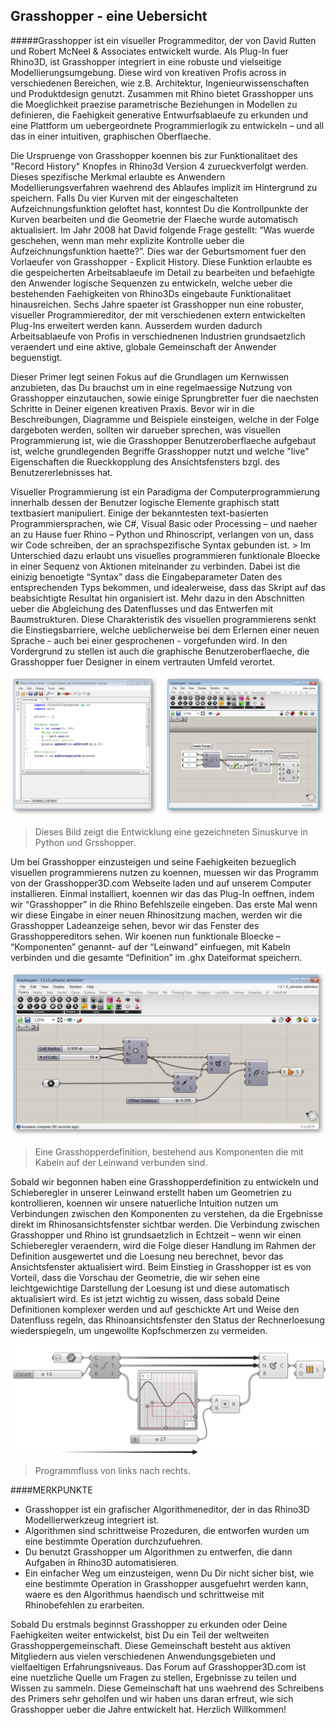 ## Grasshopper - eine Uebersicht

#####Grasshopper ist ein visueller Programmeditor, der von David Rutten und Robert McNeel & Associates entwickelt wurde. Als Plug-In fuer Rhino3D, ist Grasshopper integriert in eine robuste und vielseitige Modellierungsumgebung. Diese wird von kreativen Profis across in verschiedenen Bereichen, wie z.B. Architektur, Ingenieurwissenschaften und Produktdesign genutzt. Zusammen mit Rhino bietet Grasshopper uns die Moeglichkeit praezise parametrische Beziehungen in Modellen zu definieren, die Faehigkeit generative Entwurfsablaeufe zu erkunden und eine Plattform um uebergeordnete Programmierlogik zu entwickeln – und all das in einer intuitiven, graphischen Oberflaeche.

Die Urspruenge von Grasshopper koennen bis zur Funktionalitaet des "Record History" Knopfes in Rhino3d Version 4 zurueckverfolgt werden. Dieses spezifische Merkmal erlaubte es Anwendern Modellierungsverfahren waehrend des Ablaufes implizit im Hintergrund zu speichern. Falls Du vier Kurven mit der eingeschalteten Aufzeichnungsfunktion geloftet hast, konntest Du die Kontrollpunkte der Kurven bearbeiten und die Geometrie der Flaeche wurde automatisch aktualisiert. Im Jahr 2008 hat David folgende Frage gestellt: “Was wuerde geschehen, wenn man mehr explizite Kontrolle ueber die Aufzeichnungsfunktion haette?”. Dies war der Geburtsmoment fuer den Vorlaeufer von Grasshopper - Explicit History. Diese Funktion erlaubte es die gespeicherten Arbeitsablaeufe im Detail zu bearbeiten und befaehigte den Anwender logische Sequenzen zu entwickeln, welche ueber die bestehenden Faehigkeiten von Rhino3Ds eingebaute Funktionalitaet hinausreichen. Sechs Jahre spaeter ist Grasshopper nun eine robuster, visueller  Programmiereditor, der mit verschiedenen extern entwickelten Plug-Ins erweitert werden kann. Ausserdem wurden dadurch Arbeitsablaeufe von Profis in verschiednenen Industrien grundsaetzlich veraendert und eine aktive, globale Gemeinschaft der Anwender beguenstigt.

Dieser Primer legt seinen Fokus auf die Grundlagen um Kernwissen anzubieten, das Du brauchst um in eine regelmaessige Nutzung von Grasshopper einzutauchen, sowie einige Sprungbretter fuer die naechsten Schritte in Deiner eigenen kreativen Praxis.  Bevor wir in die Beschreibungen, Diagramme und Beispiele einsteigen, welche in der Folge dargeboten werden, sollten wir darueber sprechen, was visuellen Programmierung ist, wie die Grasshopper Benutzeroberflaeche aufgebaut ist, welche grundlegenden Begriffe Grasshopper nutzt und welche "live" Eigenschaften die Rueckkopplung des Ansichtsfensters bzgl. des Benutzererlebnisses hat.

Visueller Programmierung ist ein Paradigma der Computerprogrammierung innerhalb dessen der Benutzer logische Elemente graphisch statt textbasiert manipuliert. Einige der bekanntesten text-basierten Programmiersprachen, wie C#, Visual Basic oder Processing – und naeher an zu Hause fuer Rhino – Python und Rhinoscript, verlangen von un, dass wir Code schreiben, der an sprachspezifische Syntax gebunden ist. > Im Unterschied dazu erlaubt uns visuelles programmieren funktionale Bloecke in einer Sequenz von Aktionen miteinander zu verbinden. Dabei ist die einizig benoetigte “Syntax” dass die Eingabeparameter Daten des entsprechenden Typs bekommen, und idealerweise, dass das Skript auf das beabsichtigte Resultat hin organisiert ist. Mehr dazu in den Abschnitten ueber die Abgleichung des Datenflusses und das Entwerfen mit Baumstrukturen. Diese Charakteristik des visuellen programmierens senkt die Einstiegsbarriere, welche ueblicherweise bei dem Erlernen einer neuen Sprache - auch bei einer gesprochenen - vorgefunden wird. In den Vordergrund zu stellen ist auch die graphische Benutzeroberflaeche, die Grasshopper fuer Designer in einem vertrauten Umfeld verortet.

![IMAGE](images/python-and-gh-sine.png)
>Dieses Bild zeigt die Entwicklung eine gezeichneten Sinuskurve in Python und Grsshopper.

Um bei Grasshopper einzusteigen und seine Faehigkeiten bezueglich visuellen programmierens nutzen zu koennen, muessen wir das Programm von der Grasshopper3D.com Webseite laden und auf unserem Computer installieren. Einmal installiert, koennen wir das das Plug-In oeffnen, indem wir “Grasshopper” in die Rhino Befehlszeile eingeben. Das erste Mal wenn wir diese Eingabe in einer neuen Rhinositzung machen, werden wir die Grasshopper Ladeanzeige sehen, bevor wir das Fenster des Grasshoppereditors sehen. Wir koenen nun funktionale Bloecke – “Komponenten” genannt- auf der “Leinwand” einfuegen, mit Kabeln verbinden und die gesamte “Definition” im .ghx Dateiformat speichern.

![IMAGE](images/gh-definition.png)
>Eine Grasshopperdefinition, bestehend aus Komponenten die mit Kabeln auf der Leinwand verbunden sind.

Sobald wir begonnen haben eine Grasshopperdefinition zu entwickeln und Schieberegler in unserer Leinwand erstellt haben um Geometrien zu kontrollieren, koennen wir unsere natuerliche Intuition nutzen um Verbindungen zwischen den Komponenten zu verstehen, da die Ergebnisse direkt im Rhinosansichtsfenster sichtbar werden. Die Verbindung zwischen Grasshopper und Rhino ist grundsaetzlich in Echtzeit – wenn wir einen Schieberegler veraendern, wird die Folge dieser Handlung im Rahmen der Definition ausgewertet und die Loesung neu berechnet, bevor das Ansichtsfenster aktualisiert wird. Beim Einstieg in Grasshopper ist es von Vorteil, dass die Vorschau der Geometrie, die wir sehen eine leichtgewichtige Darstellung der Loesung ist und diese automatisch aktualisiert wird. Es ist jetzt wichtig zu wissen, dass sobald Deine Definitionen komplexer werden und auf geschickte Art und Weise den Datenfluss regeln, das Rhinoansichtsfenster den Status der Rechnerloesung wiederspiegeln, um ungewollte Kopfschmerzen zu vermeiden.

![IMAGE](images/flow.png)
>Programmfluss von links nach rechts.

####MERKPUNKTE
* Grasshopper ist ein grafischer Algorithmeneditor, der in das Rhino3D Modellierwerkzeug integriert ist.
* Algorithmen sind schrittweise Prozeduren, die entworfen wurden um eine bestimmte Operation durchzufuehren.
* Du benutzt Grasshopper um Algorithmen zu entwerfen, die dann Aufgaben in Rhino3D automatisieren.
* Ein einfacher Weg um einzusteigen, wenn Du Dir nicht sicher bist, wie eine bestimmte Operation in Grasshopper ausgefuehrt werden kann, waere es den Algorithmus haendisch und schrittweise mit Rhinobefehlen zu erarbeiten.

Sobald Du erstmals beginnst Grasshopper zu erkunden oder Deine Faehigkeiten weiter entwickelst, bist Du ein Teil der weltweiten Grasshoppergemeinschaft. Diese Gemeinschaft besteht aus aktiven Mitgliedern aus vielen verschiedenen Anwendungsgebieten und vielfaeltigen Erfahrungsniveaus. Das Forum auf Grasshopper3D.com ist eine nuetzliche Quelle um Fragen zu stellen, Ergebnisse zu teilen und Wissen zu sammeln. Diese Gemeinschaft hat uns waehrend des Schreibens des Primers sehr geholfen und wir haben uns daran erfreut, wie sich Grasshopper ueber die Jahre entwickelt hat.
Herzlich Willkommen!

